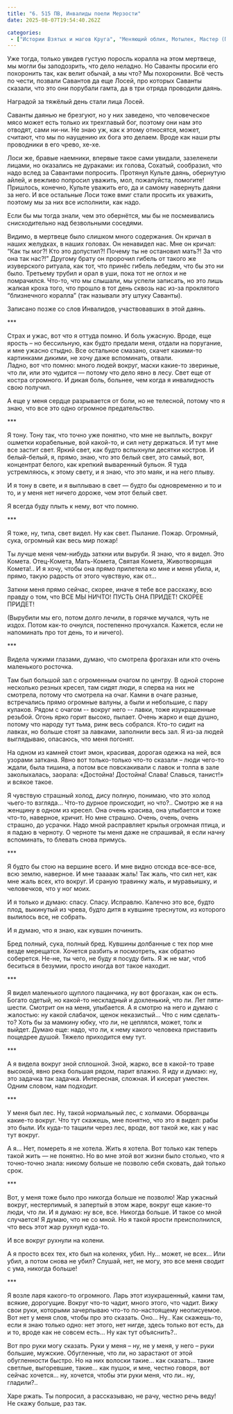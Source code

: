 ```yaml
---
title: "6. 515 ПВ, Инвалиды поели Мерзости"
date: 2025-08-07T19:54:40.262Z

categories:
 - ["Истории Взятых и магов Круга", "Меняющий облик, Мотылек, Мастер (Потомки Лира)"]
---
```


Уже тогда, только увидев густую поросль коралла на этом мертвеце, мы
могли бы заподозрить, что дело неладно. Но Саванты просили его
похоронить так, как велит обычай, а мы что? Мы похоронили. Всё честь по
чести, позвали Савантов да еще Лосей, про которых Саванты сказали, что
это они порубали гамта, да в три отряда проводили даянь.

Наградой за тяжёлый день стали лица Лосей.

Саванты даянью не брезгуют, но у них заведено, что человеческое мясо
может есть только их трехглавый бог, поэтому они нам это отводят, сами
ни-ни. Не знаю уж, как к этому относятся, может, считают, что мы по
наущению их бога это делаем. Вроде как наши рты проводники в его чрево,
хе-хе.

Лоси же, бравые наемники, впервые такое сами увидали, зазеленели лицами,
но оказались не дураками: их голова, Сохатый, сообразил, что надо вслед
за Савантами попросить. Протянул Культе даянь, обернутую айлей, и
вежливо попросил уважить, мол, пожалуйста, помогите! Пришлось, конечно,
Культе уважить его, да и самому навернуть даяни за него. И все остальные
Лоси тоже вмиг стали просить их уважить, поэтому мы за них все
исполнили, как надо.

Если бы мы тогда знали, чем это обернётся, мы бы не посмеивались
снисходительно над безвольными соседями.

Видимо, в мертвеце было слишком много содержания. Он кричал в наших
желудках, в наших головах. Он ненавидел нас. Мне он кричал: “Как ты
мог?! Кто это допустил?! Почему ты не остановил мать?! За что она так
нас?!” Другому брату он пророчил гибель от такого же изуверского
ритуала, как тот, что принёс гибель лебедям, что бы это ни было.
Третьему трубил и орал в уши, пока тот не оглох и не помрачился. Что-то,
что мы слышали, мы успели записать, но это лишь жалкая кроха того, что
прошло в тот день сквозь нас из-за проклятого “близнечного коралла” (так
называли эту штуку Саванты).

Записано позже со слов Инвалидов, участвовавших в этой даянь.

\*\*\*

Страх и ужас, вот что я оттуда помню. И боль ужасную. Вроде, еще ярость
– но бессильную, как будто предали меня, отдали на поругание, и мне
ужасно стыдно. Все остальное смазано, скачет какими-то картинками
дикими, не хочу даже вспоминать, отвали.  
Ладно, вот что помню: много людей вокруг, маски какие-то звериные, что
ли, или это чудится — потому что дело явно в лесу. Свет еще от костра
огромного. И дикая боль, больнее, чем когда я инвалидность свою получил.

А еще у меня сердце разрывается от боли, но не телесной, потому что я
знаю, что все это одно огромное предательство.

\*\*\*

Я тону. Тону так, что точно уже понятно, что мне не выплыть, вокруг
ошметки корабельные, вой какой-то, и сил нету держаться. И тут мне все
застит свет. Яркий свет, как будто вспыхнули десятки костров. И
белый-белый, я, прямо, знаю, что это белый свет, это самый, вот,
концентрат белого, как крепкий вываренный бульон. Я туда устремляюсь, к
этому свету, и я знаю, что это маяк, и на него плыву.

И я тону в свете, и я выплываю в свет — будто бы одновременно и то и то,
и у меня нет ничего дороже, чем этот белый свет.

Я всегда буду плыть к нему, вот что помню.

\*\*\*

Я тоже, ну, типа, свет видел. Ну как свет. Пылание. Пожар. Огромный,
сука, огромный как весь мир пожар!

Ты лучше меня чем-нибудь заткни или выруби. Я знаю, что я видел. Это
Комета. Отец-Комета, Мать-Комета, Святая Комета, Животворящая Комета!..
И я хочу, чтобы она прямо прилетела ко мне и меня убила, и, прямо, такую
радость от этого чувствую, как от...

Заткни меня прямо сейчас, скорее, иначе я тебе все расскажу, всю правду
о том, что ВСЕ МЫ НИЧТО! ПУСТЬ ОНА ПРИДЕТ! СКОРЕЕ ПРИДЕТ!

(Вырубили мы его, потом долго лечили, в горячке мучался, чуть не издох.
Потом как-то очнулся, постепенно прочухался. Кажется, если не напоминать
про тот день, то и ничего).

\*\*\*

Видела чужими глазами, думаю, что смотрела фрогахан или кто очень
маленького росточка.

Там был большой зал с огроменным очагом по центру. В одной стороне
несколько резных кресел, там сидят люди, я сперва на них не смотрела,
потому что смотрела на очаг. Камни в очаге разные, встречались прямо
огромные валуны, а были и небольшие, с пару кулаков. Рядом с очагом --
вокруг него -- лавки, тоже изукрашенные резьбой. Огонь ярко горит
высоко, пылает. Очень жарко и еще душно, потому что народу тут тьма,
ринк весь собрался. Кто-то сидит на лавках, но больше стоят за лавками,
заполнили весь зал. Я из-за людей выглядываю, опасаюсь, что меня
погонят.

На одном из камней стоит эмон, красивая, дорогая одежка на ней, вся
узорами заткана. Явно вот только-только что-то сказали – люди чего-то
ждали, была тишина, а потом все повскакивали с лавок и толпа в зале
заколыхалась, заорала: «Достойна! Достойна! Слава! Славься, танист!» и
всякое такое.

Я чувствую страшный холод, дису полную, понимаю, что это холод чьего-то
взгляда… Что-то дурное происходит, но что?.. Смотрю же я на женщину в
одном из кресел. Она очень красива, она улыбается и тоже что-то,
наверное, кричит. Но мне страшно. Очень, очень, очень страшно, до
усрачки. Надо мной расправляет крылья огромная птица, и я падаю в
черноту. О черноте ты меня даже не спрашивай, я если начну вспоминать,
то блевать снова примусь.

\*\*\*

Я будто бы стою на вершине всего. И мне видно отсюда все-все-все, всю
землю, наверное. И мне тааааак жаль! Так жаль, что сил нет, как мне жаль
всех, кто вокруг. И сраную травинку жаль, и муравьишку, и человечков,
что у ног моих.

И я только и думаю: спасу. Спасу. Исправлю. Калечно это все, будто плод,
выкинутый из чрева, будто дитя в кувшине треснутом, из которого вылилось
все, не собрать.

И я думаю, что я знаю, как кувшин починить.

Бред полный, сука, полный бред. Кувшины долбанные с тех пор мне везде
мерещатся. Хочется разбить и посмотреть, как обратно соберется. Не-не,
ты чего, не буду я посуду бить. Я ж не маг, чтоб беситься в безумии,
просто иногда вот такое находит.

\*\*\*

Я видел маленького щуплого пацанчика, ну вот фрогахан, как он есть.
Богато одетый, но какой-то нескладный и дохленький, что ли. Лет
пяти-шести. Смотрит он на меня, улыбается. А я смотрю на него и думаю с
жалостью: ну какой слабачок, щенок неказистый... Что с ним сделать-то?
Хоть бы за мамкину юбку, что ли, не цеплялся, может, толк и выйдет.
Думаю еще: надо, что ли, к нему какого человека приставить пощедрее
душой. Тяжело приходится ему тут.

\*\*\*

А я видела вокруг зной сплошной. Зной, жарко, все в какой-то траве
высокой, явно река большая рядом, парит влажно. Я иду и думаю: ну, это
задачка так задачка. Интересная, сложная. И кисерат уместен. Одним
словом, нам подходит.

\*\*\*

У меня был лес. Ну, такой нормальный лес, с холмами. Оборванцы какие-то
вокруг. Что тут скажешь, мне понятно, что это я видел: рабы это были. Их
куда-то тащили через лес, вроде, вот такой же, как у нас тут вокруг.

А я… Нет, помереть я не хотела. Жить я хотела. Вот только как теперь
такой жить — не понятно. Но во мне этой вот жизни было столько, что я
точно-точно знала: никому больше не позволю себя сковать, дай только
срок.

\*\*\*

Вот, у меня тоже было про никогда больше не позволю! Жар ужасный вокруг,
нестерпимый, я запертый в этом жаре, вокруг еще какие-то люди, что ли. И
я думаю: ну все, все. Никогда больше. И такое со мной случается! Я
думаю, что не со мной. Но я такой ярости преисполнился, что весь этот
жар рухнул куда-то.

И все вокруг рухнули на колени.

А я просто всех тех, кто был на коленях, убил. Ну… может, не всех… Или
убил, а потом снова не убил? Слушай, нет, не могу, это все меня сводит с
ума, никогда больше!

\*\*\*

Я возле ларя какого-то огромного. Ларь этот изукрашенный, камни там,
всякие, дорогущие. Вокруг что-то чадит, много этого, что чадит. Вижу
свои руки, которыми зачерпываю что-то по-настоящему неописуемое. Вот нет
у меня слов, чтобы про это сказать. Оно… Ну.. Как скажешь-то, если я
знаю только одно: нет этого, нет нигде, здесь только вот есть, да и то,
вроде как не совсем есть… Ну как тут объяснить?..

Вот про руки могу сказать. Руки у меня – ну, не у меня, у него – руки
большие, мужские. Обугленные, что ли, но зарастают от этой обугленности
быстро. Но на них волоски такие… как сказать… такие светлые, выгоревшие,
такие… как пушок, и мне, честно говоря, вот сейчас хочется… ну, хочется,
чтобы эти руки меня, что ли.. ну, гладили?..

Харе ржать. Ты попросил, а рассказываю, не рачу, честно речь веду! Не
скажу больше, раз так.
